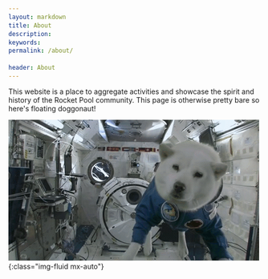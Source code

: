 ```yaml
---
layout: markdown
title: About
description: 
keywords: 
permalink: /about/

header: About
---
```



This website is a place to aggregate activities and showcase the spirit and history of the Rocket Pool community. This page is otherwise pretty bare so here's floating doggonaut!

![](/assets/img/about/doggonaut.gif){:class="img-fluid mx-auto"}